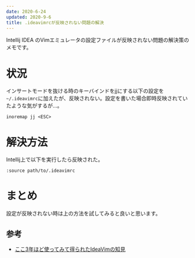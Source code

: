 ```yaml
---
date: 2020-6-24
updated: 2020-9-6
title: .ideavimrcが反映されない問題の解決
---
```


Intellij IDEA のVimエミュレータの設定ファイルが反映されない問題の解決策のメモです。

<!--more-->

# 状況

インサートモードを抜ける時のキーバインドをjjにする以下の設定を`~/.ideavimrc`に加えたが、反映されない。設定を書いた場合即時反映されていたような気がするが...。

```
inoremap jj <ESC>
```

# 解決方法

Intellij上で以下を実行したら反映された。

```
:source path/to/.ideavimrc
```

# まとめ

設定が反映されない時は上の方法を試してみると良いと思います。

## 参考

- [ここ3年ほど使ってみて得られたIdeaVimの知見](https://yukidarake.hateblo.jp/entry/2019/11/18/220737)
